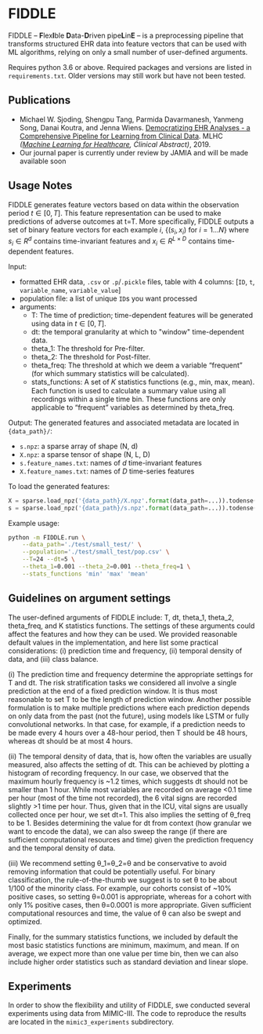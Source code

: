 # FIDDLE

FIDDLE – <b>F</b>lex<b>I</b>ble <b>D</b>ata-<b>D</b>riven pipe<b>L</b>in<b>E</b> – is a preprocessing pipeline that transforms structured EHR data into feature vectors that can be used with ML algorithms, relying on only a small number of user-defined arguments. 

Requires python 3.6 or above. Required packages and versions are listed in `requirements.txt`. Older versions may still work but have not been tested. 

## Publications

- Michael W. Sjoding, Shengpu Tang, Parmida Davarmanesh, Yanmeng Song, Danai Koutra, and Jenna Wiens. [Democratizing EHR Analyses - a Comprehensive Pipeline for Learning from Clinical Data](https://www.mlforhc.org/s/Sjoding-jete.pdf). MLHC <i>([Machine Learning for Healthcare](https://www.mlforhc.org/), Clinical Abstract)</i>, 2019.
- Our journal paper is currently under review by JAMIA and will be made available soon

## Usage Notes
FIDDLE generates feature vectors based on data within the observation period $`t\in[0,T]`$. This feature representation can be used to make predictions of adverse outcomes at t=T. More specifically, FIDDLE outputs a set of binary feature vectors for each example $`i`$, $`\{(s_i,x_i)\ \text{for}\ i=1 \dots N\}`$ where $`s_i \in R^d`$ contains time-invariant features and $`x_i \in R^{L \times D}`$ contains time-dependent features.

Input: 
- formatted EHR data, `.csv` or `.p`/`.pickle` files, table with 4 columns: \[`ID`, `t`, `variable_name`, `variable_value`\]
- population file: a list of unique `ID`s you want processed
- arguments:
    - T: The time of prediction; time-dependent features will be generated using data in $`t\in[0,T]`$. 
    - dt: the temporal granularity at which to "window" time-dependent data. 
    - theta_1: The threshold for Pre-filter.
    - theta_2: The threshold for Post-filter.
    - theta_freq: The threshold at which we deem a variable “frequent” (for which summary statistics will be calculated).
    - stats_functions: A set of 𝐾 statistics functions (e.g., min, max, mean). Each function is used to calculate a summary value using all recordings within a single time bin. These functions are only applicable to “frequent” variables as determined by theta_freq.

Output: The generated features and associated metadata are located in `{data_path}/`:

- `s.npz`: a sparse array of shape (N, d)
- `X.npz`: a sparse tensor of shape (N, L, D)
- `s.feature_names.txt`: names of _d_ time-invariant features
- `X.feature_names.txt`: names of _D_ time-series features


To load the generated features:
```python
X = sparse.load_npz('{data_path}/X.npz'.format(data_path=...)).todense()
s = sparse.load_npz('{data_path}/s.npz'.format(data_path=...)).todense()
```


Example usage:
```bash
python -m FIDDLE.run \
    --data_path='./test/small_test/' \
    --population='./test/small_test/pop.csv' \
    --T=24 --dt=5 \
    --theta_1=0.001 --theta_2=0.001 --theta_freq=1 \
    --stats_functions 'min' 'max' 'mean'
```

## Guidelines on argument settings
The user-defined arguments of FIDDLE include: T, dt, theta_1, theta_2, theta_freq, and K statistics functions. The settings of these arguments could affect the features and how they can be used. We provided reasonable default values in the implementation, and here list some practical considerations: (i) prediction time and frequency, (ii) temporal density of data, and (iii) class balance.

(i) The prediction time and frequency determine the appropriate settings for T and dt. The risk stratification tasks we considered all involve a single prediction at the end of a fixed prediction window. It is thus most reasonable to set T to be the length of prediction window. Another possible formulation is to make multiple predictions where each prediction depends on only data from the past (not the future), using models like LSTM or fully convolutional networks. In that case, for example, if a prediction needs to be made every 4 hours over a 48-hour period, then T should be 48 hours, whereas dt should be at most 4 hours. 

(ii) The temporal density of data, that is, how often the variables are usually measured, also affects the setting of dt. This can be achieved by plotting a histogram of recording frequency. In our case, we observed that the maximum hourly frequency is ~1.2 times, which suggests dt should not be smaller than 1 hour. While most variables are recorded on average <0.1 time per hour (most of the time not recorded), the 6 vital signs are recorded slightly >1 time per hour. Thus, given that in the ICU, vital signs are usually collected once per hour, we set dt=1. This also implies the setting of θ_freq to be 1. Besides determining the value for dt from context (how granular we want to encode the data), we can also sweep the range (if there are sufficient computational resources and time) given the prediction frequency and the temporal density of data. 

(iii) We recommend setting θ_1=θ_2=θ and be conservative to avoid removing information that could be potentially useful. For binary classification, the rule-of-the-thumb we suggest is to set θ to be about 1/100 of the minority class. For example, our cohorts consist of ~10% positive cases, so setting θ=0.001 is appropriate, whereas for a cohort with only 1% positive cases, then θ=0.0001 is more appropriate. Given sufficient computational resources and time, the value of θ can also be swept and optimized. 

Finally, for the summary statistics functions, we included by default the most basic statistics functions are minimum, maximum, and mean. If on average, we expect more than one value per time bin, then we can also include higher order statistics such as standard deviation and linear slope.



## Experiments

In order to show the flexibility and utility of FIDDLE, swe conducted several experiments using data from MIMIC-III. The code to reproduce the results are located in the `mimic3_experiments` subdirectory. 
